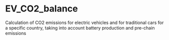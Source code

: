 # EV_CO2_balance
Calculation of CO2 emissions for electric vehicles and for traditional cars for a specific country, taking into account battery production and pre-chain emissions
